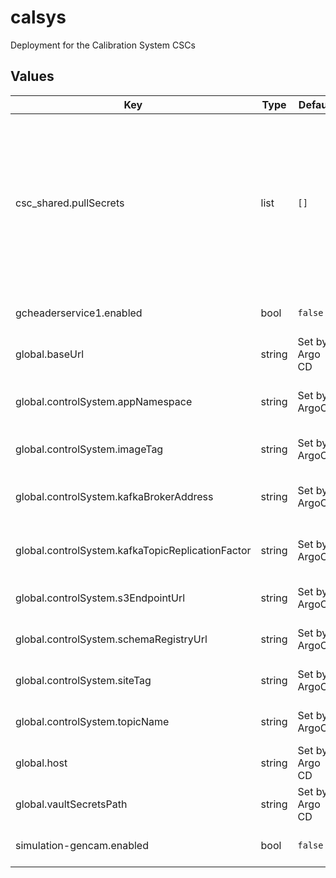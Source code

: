 # calsys

Deployment for the Calibration System CSCs

## Values

| Key | Type | Default | Description |
|-----|------|---------|-------------|
| csc_shared.pullSecrets | list | `[]` | This section holds pull secret specifications. NOTE: The pull secret is expected to be part of the pull-secret key in Vault. Each object listed can have the following attributes defined: _name_ (The name used by pods to access the pull secret) |
| gcheaderservice1.enabled | bool | `false` | Enable the GCHeaderService:1 CSC |
| global.baseUrl | string | Set by Argo CD | Base URL for the environment |
| global.controlSystem.appNamespace | string | Set by ArgoCD | Application namespace for the control system deployment |
| global.controlSystem.imageTag | string | Set by ArgoCD | Image tag for the control system deployment |
| global.controlSystem.kafkaBrokerAddress | string | Set by ArgoCD | Kafka broker address for the control system deployment |
| global.controlSystem.kafkaTopicReplicationFactor | string | Set by ArgoCD | Kafka topic replication factor for control system topics |
| global.controlSystem.s3EndpointUrl | string | Set by ArgoCD | S3 endpoint (LFA) for the control system deployment |
| global.controlSystem.schemaRegistryUrl | string | Set by ArgoCD | Schema registry URL for the control system deployment |
| global.controlSystem.siteTag | string | Set by ArgoCD | Site tag for the control system deployment |
| global.controlSystem.topicName | string | Set by ArgoCD | Topic name tag for the control system deployment |
| global.host | string | Set by Argo CD | Host name for ingress |
| global.vaultSecretsPath | string | Set by Argo CD | Base path for Vault secrets |
| simulation-gencam.enabled | bool | `false` | Enabled the GenericCamera:1 CSC |
